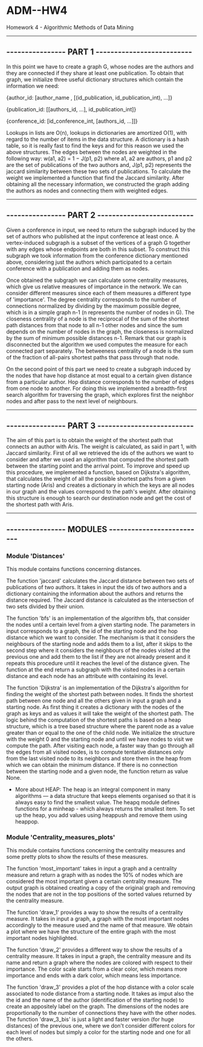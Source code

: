 # ADM--HW4
Homework 4 - Algorithmic Methods of Data Mining

---------------------------------------------------------
----------------    PART 1    --------------------------
---------------------------------------------------------

In this point we have to create a graph G, whose nodes are the authors and they are connected if they 
share at least one publication. To obtain that graph, we initialize three useful dictionary structures which 
contain the information we need:

{author_id: [author_name , [(id_publication, id_publication_int), ...]}

{publication_id: [[authors_id, ...], id_publication_int]}

{conference_id: [id_conference_int, [authors_id, ...]]}

Lookups in lists are O(n), lookups in dictionaries are amortized O(1), with regard to the number of items in the data structure.
A dictionary is a hash table, so it is really fast to find the keys and for this reason we used the above structures.
The edges between the nodes are weighted in the following way: w(a1, a2) = 1 − J(p1, p2)
where a1, a2 are authors, p1 and p2 are the set of publications of the two authors and, J(p1, p2) represents 
the jaccard similarity between these two sets of publications.
To calculate the weight we implemented a function that find the Jaccard similarity.
After obtaining all the necessary information, we constructed the graph adding the authors as nodes and connecting 
them with weighted edges. 


---------------------------------------------------------
----------------    PART 2    --------------------------
---------------------------------------------------------

Given a conference in input, we need to return the subgraph induced by the set of authors who published at the input 
conference at least once. A vertex-induced subgraph is a subset of the vertices of a graph G together with any edges 
whose endpoints are both in this subset. To construct this subgraph we took information from the conference dictionary 
mentioned above, considering just the authors which participated to a certain conference with a publication and adding them as nodes.

Once obtained the subgraph we can calculate some centrality measures, which give us relative measures of importance in the network. 
We can consider different measures since each of them measures a different type of 'importance'.
The degree centrality corresponds to the number of connections normalized by dividing by the maximum possible degree, which is in a simple graph n-1 (n represents the number of nodes in G).
The closeness centrality of a node is the reciprocal of the sum of the shortest path distances from that node to all n-1 other 
nodes and since the sum depends on the number of nodes in the graph, the closeness is normalized by the sum of minimum possible 
distances n-1. Remark that our graph is disconnected but the algorithm we used computes the measure for each connected part separately.
The betweeness centrality of a node is the sum of the fraction of all-pairs shortest paths that pass through that node.

On the second point of this part we need to create a subgraph induced by the nodes that have hop distance at most equal to a certain given 
distance from a particular author. Hop distance corresponds to the number of edges from one node to another. 
For doing this we implemented a breadth-first search algorithm for traversing the graph, which explores first the neighbor nodes 
and after pass to the next level of neighbours. 


---------------------------------------------------------
----------------    PART 3    --------------------------
---------------------------------------------------------

The aim of this part is to obtain the weight of the shortest path that connects an author with Aris. The weight is calculated, 
as said in part 1, with Jaccard similarity. 
First of all we retrieved the ids of the authors we want to consider and after we used an algorithm that computed the shortest path 
between the starting point and the arrival point. To improve and speed up this procedure, we implemented a function, based on Dijkstra's 
algorithm, that calculates the weight of all the possible shortest paths from a given starting node (Aris) and creates a dictionary in 
which the keys are all nodes in our graph and the values correspond to the path's weight. 
After obtaining this structure is enough to search our destination node and get the cost of the shortest path with Aris.


---------------------------------------------------------
----------------    MODULES   --------------------------
---------------------------------------------------------

###   Module 'Distances'  ###

This module contains functions concerning distances.

The function 'jaccard' calculates the Jaccard distance between two sets of publications of two authors.
It takes in input the ids of two authors and a dictionary containing the information about the authors 
and returns the distance required. 
The Jaccard distance is calculated as the intersection of two sets divided by their union.

The function 'bfs' is an implementation of the algorithm bfs, that consider the nodes until a certain level from 
a given starting node. The parameters in input corresponds to a graph, the id of the starting node and the hop distance which we want to consider.
The mechanism is that it considers the neighbours of the starting node and adds them to a list, after it skips to the 
second step where it considers the neighbours of the nodes visited at the previous one and add them to the list if they are not
 already present and it repeats this procedure until it reaches the level of the distance given.
The function at the end return a subgraph with the visited nodes in a certain distance and each node has an attribute with containing its level.

The function 'Dijkstra' is an implementation of the Dijkstra's algorithm for finding the weight of the shortest path between nodes. It finds 
the shortest path between one node and all the others given in input a graph and a starting node. As first thing it creates a dictionary with the 
nodes of the graph as keys and as values it will take the weight of the shortest path. The logic behind the computation of the shortest paths is 
based on a heap structure, which is a tree based structure where the parent node as a value greater than or equal to the one of the child node. 
We initialize the structure with the weight 0 and the starting node and until we have nodes to visit we compute the path. After visiting each node, 
a faster way than go through all the edges from all visited nodes, is to compute tentative distances only from the last visited node to its neighbors 
and store them in the heap from which we can obtain the minimum distance.
If there is no connection between the starting node and a given node, the function return as value None.
* More about HEAP: The heap is an integral component in many algorithms — a data structure that keeps elements organised so that it is always easy 
to find the smallest value. The heapq module defines functions for a minheap - which always returns the smallest item. To set up the heap, you add 
values using heappush and remove them using heappop.


###   Module 'Centrality_measures_plots'   ###

This module contains functions concerning the centrality measures and some pretty plots to show the results of these measures.

The function 'most_important' takes in input a graph and a centrality measure and return a graph with as nodes the 10% of 
nodes which are considered the most important given a certain centrality measure.
The output graph is obtained creating a copy of the original graph and removing the nodes that are not in the top positions 
of the sorted values returned by the centrality measure.

The function 'draw_1' provides a way to show the results of a centrality measure. It takes in input a graph, a graph with the 
most important nodes accordingly to the measure used and the name of that measure.
We obtain a plot where we have the structure of the entire graph with the most important nodes highlighted.

The function 'draw_2' provides a different way to show the results of a centrality measure. It takes in input a graph, the 
centrality measure and its name and return a graph where the nodes are colored with respect to their importance. The color 
scale starts from a clear color, which means more importance and ends with a dark color, which means less importance. 

The function 'draw_3' provides a plot of the hop distance with a color scale associated to node distance from a starting node. 
It takes as imput also the the id and the name of the author (identification of the starting node) to create an appositely label on the graph.
The dimensions of the nodes are proportionally to the number of connections they have with the other nodes.
The function 'draw_3_bis' is just a light and faster version (for huge distances) of the previous one, where we don't consider different 
colors for each level of nodes but simply a color for the starting node and one for all the others. 

